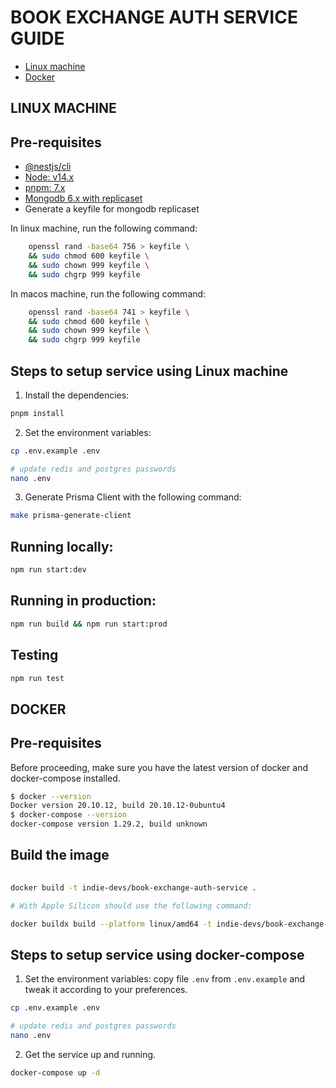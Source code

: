 # **BOOK EXCHANGE AUTH SERVICE GUIDE**
- [Linux machine](#linux-machine)
- [Docker](#docker)
## **LINUX MACHINE**
## Pre-requisites
- [@nestjs/cli](https://docs.nestjs.com/cli/o*verview)
- [Node: v14.x](https://nodejs.org/en/download/)
- [pnpm: 7.x](https://pnpm.io/installation)
- [Mongodb 6.x with replicaset](https://www.mongodb.com/try/download/community)
- Generate a keyfile for mongodb replicaset

In linux machine, run the following command:
```bash
    openssl rand -base64 756 > keyfile \
    && sudo chmod 600 keyfile \
    && sudo chown 999 keyfile \
    && sudo chgrp 999 keyfile
```
In macos machine, run the following command:
```bash
    openssl rand -base64 741 > keyfile \
    && sudo chmod 600 keyfile \
    && sudo chown 999 keyfile \
    && sudo chgrp 999 keyfile
```


## Steps to setup service using Linux machine
1) Install the dependencies:
```sh
pnpm install
```
2) Set the environment variables:
```sh
cp .env.example .env

# update redis and postgres passwords
nano .env

```
3) Generate Prisma Client with the following command:
```sh
make prisma-generate-client 
```
## Running locally:
```sh
npm run start:dev
```
## Running in production:
```sh
npm run build && npm run start:prod

```
## Testing
```sh
npm run test
```

## **DOCKER**
## Pre-requisites
Before proceeding, make sure you have the latest version of docker and docker-compose installed.

 ```sh
$ docker --version
Docker version 20.10.12, build 20.10.12-0ubuntu4
$ docker-compose --version
docker-compose version 1.29.2, build unknown
 ```

 ## Build the image
 ```sh
    
docker build -t indie-devs/book-exchange-auth-service .
 
# With Apple Silicon should use the following command:

docker buildx build --platform linux/amd64 -t indie-devs/book-exchange-auth-service .

```

## Steps to setup service using docker-compose
1) Set the environment variables: copy file `.env` from `.env.example` and tweak it according to your preferences.

```sh
cp .env.example .env

# update redis and postgres passwords
nano .env
```

2) Get the service up and running.

```sh
docker-compose up -d
```



